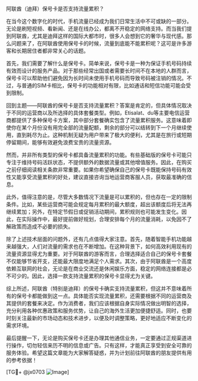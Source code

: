 阿联酋（迪拜）保号卡是否支持流量累积？

在当今这个数字化的时代，手机流量已经成为我们日常生活中不可或缺的一部分。无论是刷短视频、看新闻、还是在线办公，都离不开稳定的网络支持。而当我们提到阿联酋，尤其是迪拜这样的国际大都市时，很多人会想到它的奢华与现代感。那么问题来了，在阿联酋使用保号卡的时候，流量到底能不能累积呢？这可是许多游客和长期居住者都非常关心的话题。

首先，我们需要了解什么是保号卡。简单来说，保号卡是一种为保证手机号码持续有效而设计的服务产品。对于那些经常出国或者需要长时间不在本地的人群而言，保号卡可以帮助他们避免因为长时间未使用手机号码而导致号码被注销的情况。不过，与普通的SIM卡相比，保号卡的功能相对有限，比如通话和短信功能可能会受到限制。

回到主题——阿联酋的保号卡是否支持流量累积？答案是肯定的，但具体情况取决于不同的运营商以及所选择的具体套餐类型。例如，Etisalat、du等主要电信运营商都提供了多种保号卡方案，其中部分套餐确实包含了流量累积服务。这意味着即使你在某个月份没有用完全部的流量配额，剩余的部分可以结转到下一个月继续使用，直到耗尽为止。这种机制无疑为用户带来了极大的便利，尤其是在旅行或短期停留期间，能够有效避免浪费宝贵的流量资源。

然而，并非所有类型的保号卡都具备流量累积的功能。有些基础版的保号卡可能只专注于维持号码活跃状态，不提供额外的数据流量或其他增值服务。因此，在购买之前仔细阅读相关条款非常重要。如果你希望确保自己的保号卡既能保持号码有效性又能享受流量累积的好处，建议直接咨询当地运营商客服人员，获取最准确的信息。

此外，值得注意的是，尽管大多数情况下流量是可以累积的，但也存在一定的限制条件。比如，某些运营商可能会规定每月累积的最大额度，超出该额度后将无法再继续累加；另外，在特定节假日或促销活动期间，累积规则也可能发生变化。因此，在实际操作中，最好提前做好规划，合理安排每个月的流量消耗，以免因不了解政策而造成不必要的损失。

除了上述技术层面的问题外，还有几点值得大家注意。首先，随着智能手机功能越来越强大，人们对流量的需求也在不断增加。在这种背景下，如何高效利用现有的流量资源显得尤为重要。对于阿联酋的游客而言，合理选择适合自己的保号卡套餐不仅能够节省开支，还能最大限度地满足个人需求。其次，由于阿联酋是一个高度依赖互联网的社会，无论是在商业交流还是休闲娱乐方面，稳定的网络连接都是必不可少的。因此，选择一款支持流量累积的保号卡显得尤为关键。

综上所述，阿联酋（特别是迪拜）的保号卡确实支持流量累积，但这并不意味着所有的保号卡都能做到这一点。具体能否实现流量累积，还需要根据不同的运营商及其提供的套餐来决定。作为消费者，我们应该根据自身实际情况做出明智的选择，充分利用各种优惠政策和服务优势，让自己的海外生活更加便捷舒适。同时，也要时刻关注最新的市场动态和技术进步，以便及时调整策略，更好地适应不断变化的需求环境。

最后提醒一下，无论是购买保号卡还是办理其他通信业务，一定要通过正规渠道进行操作，切勿轻信来历不明的信息或广告。只有这样，才能真正享受到安全可靠的服务体验。希望这篇文章能为大家解答疑惑，并为计划前往阿联酋的朋友提供有用的参考依据！

[TG💪+ @jx0703 ![Image](https://github.com/user-attachments/assets/dbca1d08-cadb-493c-b0ec-ad6f7a83f270)]